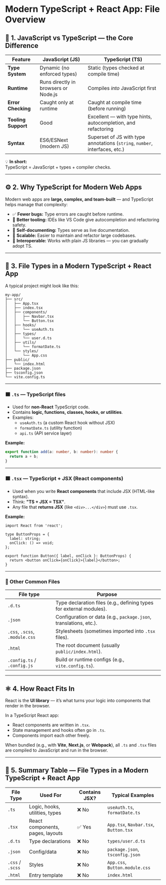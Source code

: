 # Modern TypeScript + React App: File Overview

## 🧠 1. JavaScript vs TypeScript — the Core Difference

| Feature | JavaScript (JS) | TypeScript (TS) |
|----------|----------------|----------------|
| **Type System** | Dynamic (no enforced types) | Static (types checked at compile time) |
| **Runtime** | Runs directly in browsers or Node.js | Compiles *into* JavaScript first |
| **Error Checking** | Caught only at runtime | Caught at compile time (before running) |
| **Tooling Support** | Good | Excellent — with type hints, autocompletion, and refactoring |
| **Syntax** | ES6/ESNext (modern JS) | Superset of JS with type annotations (`string`, `number`, interfaces, etc.) |

💡 **In short:**  
TypeScript = JavaScript + types + compiler checks.

---

## ⚙️ 2. Why TypeScript for Modern Web Apps

Modern web apps are **large, complex, and team-built** — and TypeScript helps manage that complexity:

- ✅ **Fewer bugs:** Type errors are caught before runtime.  
- 🧩 **Better tooling:** IDEs like VS Code give autocompletion and refactoring safety.  
- 🧠 **Self-documenting:** Types serve as live documentation.  
- 🧱 **Scalable:** Easier to maintain and refactor large codebases.  
- 🧪 **Interoperable:** Works with plain JS libraries — you can gradually adopt TS.  

---

## 📂 3. File Types in a Modern TypeScript + React App

A typical project might look like this:

```
my-app/
├── src/
│   ├── App.tsx
│   ├── index.tsx
│   ├── components/
│   │   ├── Navbar.tsx
│   │   └── Button.tsx
│   ├── hooks/
│   │   └── useAuth.ts
│   ├── types/
│   │   └── user.d.ts
│   ├── utils/
│   │   └── formatDate.ts
│   └── styles/
│       └── App.css
├── public/
│   └── index.html
├── package.json
├── tsconfig.json
└── vite.config.ts
```

---

### 🟦 `.ts` — TypeScript files

- Used for **non-React** TypeScript code.
- Contains **logic, functions, classes, hooks, or utilities**.
- Examples:
  - `useAuth.ts` (a custom React hook without JSX)
  - `formatDate.ts` (utility function)
  - `api.ts` (API service layer)

**Example:**
```ts
export function add(a: number, b: number): number {
  return a + b;
}
```

---

### 🟩 `.tsx` — TypeScript + JSX (React components)

- Used when you write **React components** that include JSX (HTML-like syntax).
- Think: **"TS + JSX = TSX"**.
- Any file that **returns JSX** (like `<div>...</div>`) must use `.tsx`.

**Example:**
```tsx
import React from 'react';

type ButtonProps = {
  label: string;
  onClick: () => void;
};

export function Button({ label, onClick }: ButtonProps) {
  return <button onClick={onClick}>{label}</button>;
}
```

---

### 🧩 Other Common Files

| File type | Purpose |
|------------|----------|
| `.d.ts` | Type declaration files (e.g., defining types for external modules). |
| `.json` | Configuration or data (e.g., `package.json`, translations, etc.). |
| `.css`, `.scss`, `.module.css` | Stylesheets (sometimes imported into `.tsx` files). |
| `.html` | The root document (usually `public/index.html`). |
| `.config.ts` / `.config.js` | Build or runtime configs (e.g., `vite.config.ts`). |

---

## ⚛️ 4. How React Fits In

React is the **UI library** — it’s what turns your logic into components that render in the browser.

In a TypeScript React app:

- React components are written in `.tsx`.
- State management and hooks often go in `.ts`.
- Components import each other freely.

When bundled (e.g., with **Vite**, **Next.js**, or **Webpack**), all `.ts` and `.tsx` files are compiled to JavaScript and run in the browser.

---

## 🧱 5. Summary Table — File Types in a Modern TypeScript + React App

| File Type | Used For | Contains JSX? | Typical Examples |
|------------|-----------|----------------|------------------|
| `.ts` | Logic, hooks, utilities, types | ❌ No | `useAuth.ts`, `formatDate.ts` |
| `.tsx` | React components, pages, layouts | ✅ Yes | `App.tsx`, `Navbar.tsx`, `Button.tsx` |
| `.d.ts` | Type declarations | ❌ No | `types/user.d.ts` |
| `.json` | Config/data | ❌ No | `package.json`, `tsconfig.json` |
| `.css` / `.scss` | Styles | ❌ No | `App.css`, `Button.module.css` |
| `.html` | Entry template | ❌ No | `index.html` |
